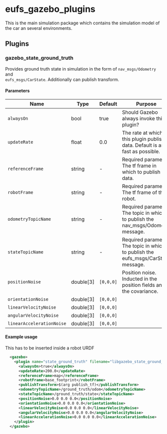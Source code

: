 
# eufs_gazebo_plugins

This is the main simulation package which contains the simulation model of the car an several environments.

## Plugins

### gazebo_state_ground_truth

Provides ground truth state in simulation in the form of `nav_msgs/Odometry` and  
`eufs_msgs/CarState`. Additionally can publish transform.

#### Parameters

| Name | Type | Default | Purpose |
| ----- | ---- |  ------ | ------- |
| `alwaysOn`                | bool      | true      | Should Gazebo always invoke this plugin?  |
| `updateRate`              | float     | 0.0       | The rate at which this plugin publishes data. Default is as fast as possible. |
| `referenceFrame`          | string    | -         | Required parameter. The tf frame in which to publish data. |
| `robotFrame`              | string    | -         | Required parameter. The tf frame of the robot. |
| `odometryTopicName`       | string    | -         | Required parameter. The topic in which to publish the nav_msgs/Odometry message. |
| `stateTopicName`          | string    | -         | Required parameter. The topic in which to publish the eufs_msgs/CarState message. |
| `positionNoise`           | double[3] | `[0,0,0]` | Position noise. Inducted in the position fields and in the covariance. |
| `orientationNoise`        | double[3] | `[0,0,0]` |  |
| `linearVelocityNoise`     | double[3] | `[0,0,0]` |  |
| `angularVelocityNoise`    | double[3] | `[0,0,0]` |  |
| `linearAccelerationNoise` | double[3] | `[0,0,0]` |  |

#### Example usage

This has to be inserted inside a robot URDF

```xml
  <gazebo>
    <plugin name="state_ground_truth" filename="libgazebo_state_ground_truth.so">
      <alwaysOn>true</alwaysOn>
      <updateRate>200.0</updateRate>
      <referenceFrame>map</referenceFrame>
      <robotFrame>base_footprint</robotFrame>
      <publishTransform>$(arg publish_tf)</publishTransform>
      <odometryTopicName>/ground_truth/odom</odometryTopicName>
      <stateTopicName>/ground_truth/state</stateTopicName>
      <positionNoise>0.0 0.0 0.0</positionNoise>
      <orientationNoise>0.0 0.0 0.0</orientationNoise>
      <linearVelocityNoise>0.0 0.0 0.0</linearVelocityNoise>
      <angularVelocityNoise>0.0 0.0 0.0</angularVelocityNoise>
      <linearAccelerationNoise>0.0 0.0 0.0</linearAccelerationNoise>
    </plugin>
  </gazebo>
```